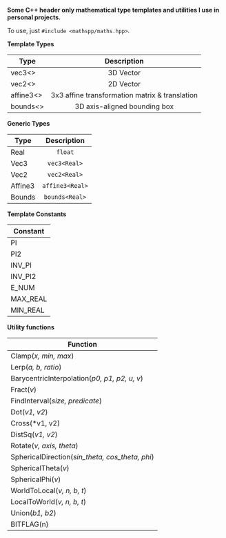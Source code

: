 **Some C++ header only mathematical type templates and utilities I use in personal projects.**

To use, just `#include <mathspp/maths.hpp>`.


**Template Types**

|  Type     |                   Description                  |
|-----------|:----------------------------------------------:|
|  vec3<>   | 3D Vector                                      |
|  vec2<>   | 2D Vector                                      |
| affine3<> | 3x3 affine transformation matrix & translation |
| bounds<>  | 3D axis-aligned bounding box                   |

**Generic Types**

|  Type     |   Description    |
|-----------|:----------------:|
|   Real    | `float`          |
|   Vec3    | `vec3<Real>`     |
|   Vec2    | `vec2<Real>`     |
|  Affine3  | `affine3<Real>`  |
|  Bounds   | `bounds<Real>`   |

**Template Constants**

|  Constant  |
|------------|
|  PI        |
|  PI2       | 
|  INV_PI    | 
|  INV_PI2   | 
|  E_NUM     |
|  MAX_REAL  |
|  MIN_REAL  |

**Utility functions**

|                   Function                        |
|---------------------------------------------------|
|  Clamp(*x, min, max*)                             |
|  Lerp(*a, b, ratio*)                              |
|  BarycentricInterpolation(*p0, p1, p2, u, v*)     |
|  Fract(*v*)                                       |
|  FindInterval(*size, predicate*)                  |
|  Dot(*v1, v2*)                                    |
|  Cross(*v1, v2)                                   |
|  DistSq(*v1, v2*)                                 |
|  Rotate(*v, axis, theta*)                         |
|  SphericalDirection(*sin_theta, cos_theta, phi*)  |
|  SphericalTheta(*v*)                              |
|  SphericalPhi(*v*)                                |
|  WorldToLocal(*v, n, b, t*)                       |
|  LocalToWorld(*v, n, b, t*)                       |
|  Union(*b1, b2*)                                  |
|  BITFLAG(n)                                       |